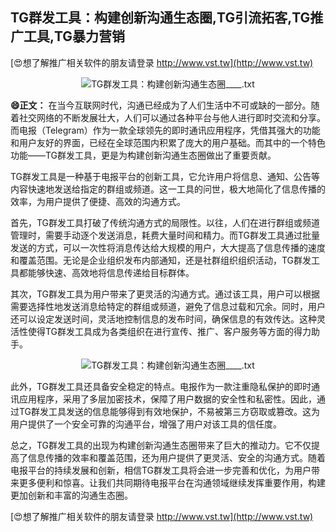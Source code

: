 ## **TG群发工具：构建创新沟通生态圈,TG引流拓客,TG推广工具,TG暴力营销**

[😍想了解推广相关软件的朋友请登录 http://www.vst.tw](http://www.vst.tw)

 <center><img src="https://vst.tw/MP4/tuiguang/png/3.png" alt="TG群发工具：构建创新沟通生态圈____.txt"></center>

**😄正文：**
在当今互联网时代，沟通已经成为了人们生活中不可或缺的一部分。随着社交网络的不断发展壮大，人们可以通过各种平台与他人进行即时交流和分享。而电报（Telegram）作为一款全球领先的即时通讯应用程序，凭借其强大的功能和用户友好的界面，已经在全球范围内积累了庞大的用户基础。而其中的一个特色功能——TG群发工具，更是为构建创新沟通生态圈做出了重要贡献。

TG群发工具是一种基于电报平台的创新工具，它允许用户将信息、通知、公告等内容快速地发送给指定的群组或频道。这一工具的问世，极大地简化了信息传播的效率，为用户提供了便捷、高效的沟通方式。

首先，TG群发工具打破了传统沟通方式的局限性。以往，人们在进行群组或频道管理时，需要手动逐个发送消息，耗费大量时间和精力。而TG群发工具通过批量发送的方式，可以一次性将消息传达给大规模的用户，大大提高了信息传播的速度和覆盖范围。无论是企业组织发布内部通知，还是社群组织组织活动，TG群发工具都能够快速、高效地将信息传递给目标群体。

其次，TG群发工具为用户带来了更灵活的沟通方式。通过该工具，用户可以根据需要选择性地发送消息给特定的群组或频道，避免了信息过载和冗余。同时，用户还可以设定发送时间，灵活地控制信息的发布时间，确保信息的有效传达。这种灵活性使得TG群发工具成为各类组织在进行宣传、推广、客户服务等方面的得力助手。

 <center><img src="https://vst.tw/MP4/tuiguang/png/7.png" alt="TG群发工具：构建创新沟通生态圈____.txt"></center>

此外，TG群发工具还具备安全稳定的特点。电报作为一款注重隐私保护的即时通讯应用程序，采用了多层加密技术，保障了用户数据的安全性和私密性。因此，通过TG群发工具发送的信息能够得到有效地保护，不易被第三方窃取或篡改。这为用户提供了一个安全可靠的沟通平台，增强了用户对该工具的信任度。

总之，TG群发工具的出现为构建创新沟通生态圈带来了巨大的推动力。它不仅提高了信息传播的效率和覆盖范围，还为用户提供了更灵活、安全的沟通方式。随着电报平台的持续发展和创新，相信TG群发工具将会进一步完善和优化，为用户带来更多便利和惊喜。让我们共同期待电报平台在沟通领域继续发挥重要作用，构建更加创新和丰富的沟通生态圈。

[😍想了解推广相关软件的朋友请登录 http://www.vst.tw](http://www.vst.tw)



